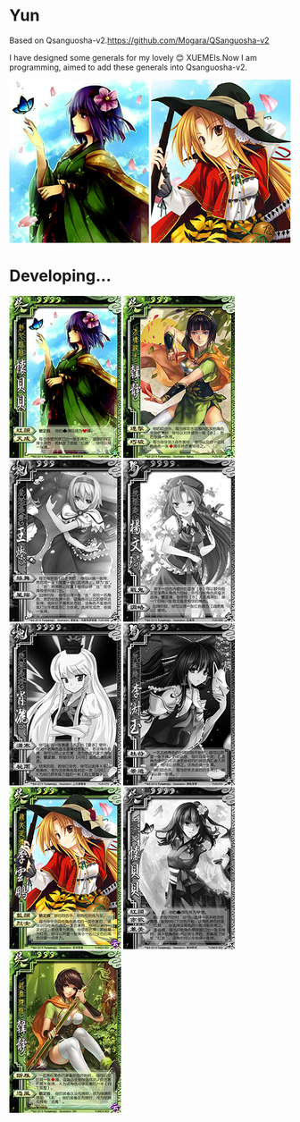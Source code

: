 # Yun
Based on Qsanguosha-v2.https://github.com/Mogara/QSanguosha-v2


I have designed some generals for my lovely :blush: XUEMEIs.Now I am programming, aimed to add these generals into Qsanguosha-v2.

![image](full/huaibeibei.png) 
![image](full/liyunpeng.png) 


# Developing...
![image](card/huaibeibei.jpg) 
![image](card/hanjing.jpg)
![image](card-progress/wangcan.jpg)
![image](card-progress/yangwenqi.jpg)
![image](card-progress/xiaosa.jpg)
![image](card-progress/lishuyu.jpg)
![image](card/liyunpeng.jpg)
![image](card-progress/EXhuaibeibei.jpg)
![image](card/EXhanjing.jpg)
